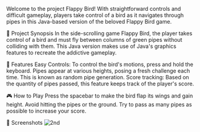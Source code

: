 Welcome to the project Flappy Bird! With straightforward controls and difficult gameplay, players take control of a bird as it navigates through pipes in this Java-based version of the beloved Flappy Bird game.


📝 Project Synopsis
In the side-scrolling game Flappy Bird, the player takes control of a bird and must fly between columns of green pipes without colliding with them. This Java version makes use of Java's graphics features to recreate the addictive gameplay.


🚀 Features
Easy Controls: To control the bird's motions, press and hold the keyboard.
Pipes appear at various heights, posing a fresh challenge each time. This is known as random pipe generation.
Score tracking: Based on the quantity of pipes passed, this feature keeps track of the player's score.

🎮 How to Play
Press the spacebar to make the bird flap its wings and gain height.
Avoid hitting the pipes or the ground.
Try to pass as many pipes as possible to increase your score.


📸 Screenshots
![2nd](https://github.com/user-attachments/assets/3ae2bc3c-3913-43be-a45a-ff92f9bed668)
